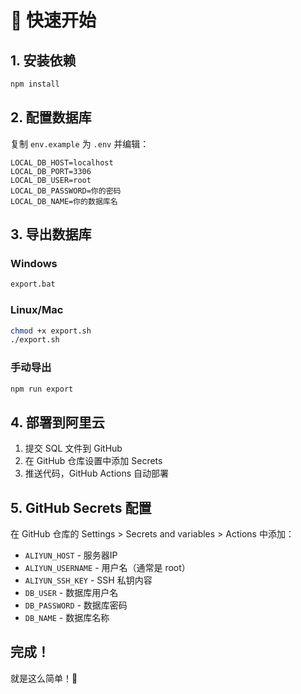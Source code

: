 # 🚀 快速开始

## 1. 安装依赖

```bash
npm install
```

## 2. 配置数据库

复制 `env.example` 为 `.env` 并编辑：

```env
LOCAL_DB_HOST=localhost
LOCAL_DB_PORT=3306
LOCAL_DB_USER=root
LOCAL_DB_PASSWORD=你的密码
LOCAL_DB_NAME=你的数据库名
```

## 3. 导出数据库

### Windows
```bash
export.bat
```

### Linux/Mac
```bash
chmod +x export.sh
./export.sh
```

### 手动导出
```bash
npm run export
```

## 4. 部署到阿里云

1. 提交 SQL 文件到 GitHub
2. 在 GitHub 仓库设置中添加 Secrets
3. 推送代码，GitHub Actions 自动部署

## 5. GitHub Secrets 配置

在 GitHub 仓库的 Settings > Secrets and variables > Actions 中添加：

- `ALIYUN_HOST` - 服务器IP
- `ALIYUN_USERNAME` - 用户名（通常是 root）
- `ALIYUN_SSH_KEY` - SSH 私钥内容
- `DB_USER` - 数据库用户名
- `DB_PASSWORD` - 数据库密码
- `DB_NAME` - 数据库名称

## 完成！

就是这么简单！🎉 